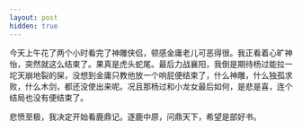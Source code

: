 ```yaml
---
layout: post
hidden: true
---
```

今天上午花了两个小时看完了神雕侠侣，顿感金庸老儿可恶得很。我正看着心旷神怡，突然就这么结束了。果真是虎头蛇尾。最后力战襄阳，我倒是期待杨过能拉一坨天崩地裂的屎，没想到金庸只教他放一个响屁便结束了，什么神雕，什么独孤求败，什么木剑，都还没使出来呢。况且那杨过和小龙女最后如何，是悲是喜，连个结局也没有便结束了。

悲愤至极，我决定开始看鹿鼎记。逐鹿中原，问鼎天下，希望是部好书。